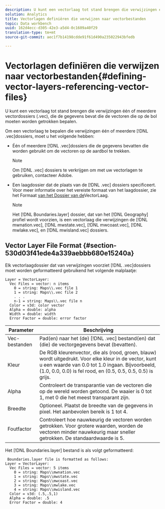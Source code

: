 ```yaml
---
description: U kunt een vectorlaag tot stand brengen die verwijzingen één of meerdere vectordossiers (.vec), die de gegevens bevat die de vectoren die op de bol moeten worden getrokken bepalen.
solution: Analytics
title: Vectorlagen definiëren die verwijzen naar vectorbestanden
topic: Data workbench
uuid: 162d4ecc-d305-42e3-a5d4-0c1609a40f29
translation-type: tm+mt
source-git-commit: aec1f7b14198cdde91f61d490a235022943bfedb

---
```



# Vectorlagen definiëren die verwijzen naar vectorbestanden{#defining-vector-layers-referencing-vector-files}

U kunt een vectorlaag tot stand brengen die verwijzingen één of meerdere vectordossiers (.vec), die de gegevens bevat die de vectoren die op de bol moeten worden getrokken bepalen.

Om een vectorlaag te bepalen die verwijzingen één of meerdere [!DNL .vec]dossiers, moet u het volgende hebben:

* Één of meerdere [!DNL .vec]dossiers die de gegevens bevatten die worden gebruikt om de vectoren op de aardbol te trekken.

   >[!NOTE]
   >
   >Om [!DNL .vec] dossiers te verkrijgen om met uw vectorlagen te gebruiken, contacteer Adobe.

* Een laagdossier dat de plaats van de [!DNL .vec] dossiers specificeert. Voor meer informatie over het vereiste formaat van het laagdossier, zie het Formaat [van het Dossier van de](../../../../home/c-geo-oview/c-wk-img-lyrs/c-wk-vctr-lyrs/c-def-vctr-files.md#section-530d03f41ede4a339aebbb680e15240a)VectorLaag.

   >[!NOTE]
   >
   >Het [!DNL Boundaries.layer] dossier, dat van het [!DNL Geography] profiel wordt voorzien, is een vectorlaag die verwijzingen de [!DNL mwnation.vec], [!DNL mwstate.vec], [!DNL mwcoast.vec], [!DNL mwlake.vec], en [!DNL mwisland.vec] dossiers.

## Vector Layer File Format {#section-530d03f41ede4a339aebbb680e15240a}

Elk vectorlaagdossier dat van verwijzingen voorziet [!DNL .vec]dossiers moet worden geformatteerd gebruikend het volgende malplaatje:

```
Layer = VectorLayer:
  Vec Files = vector: n items
    0 = string: Maps\\.vec file 1
    1 = string: Maps\\.vec file 2
    . . .
    n-1 = string: Maps\\.vec file n
  Color = v3d: color vector
  Alpha = double: alpha
  Width = double: width
  Error Factor = double: error factor
```

| Parameter | Beschrijving |
|---|---|
| Vec-bestanden | Pad(en) naar het (de) [!DNL .vec] bestand(en) dat (die) de vectorgegevens bevat (bevatten). |
| Kleur | De RGB kleurenvector, die als (rood, groen, blauw) wordt uitgedrukt. Voor elke kleur in de vector, kunt u een waarde van 0.0 tot 1.0 ingaan. Bijvoorbeeld, (1.0, 0.0, 0.0) is fel rood, en (0.5, 0.5, 0.5, 0.5) is grijs. |
| Alpha | Controleert de transparantie van de vectoren die op de wereld worden getoond. De waaier is 0 tot 1, met 0 die het meest transparant zijn. |
| Breedte | Optioneel. Plaatst de breedte van de gegevens in pixel. Het aanbevolen bereik is 1 tot 4. |
| Foutfactor | Controleert hoe nauwkeurig de vectoren worden getrokken. Voor grotere waarden, worden de vectoren minder nauwkeurig maar sneller getrokken. De standaardwaarde is 5. |

Het [!DNL Boundaries.layer] bestand is als volgt geformatteerd:

```
 Boundaries.layer file is formatted as follows:
Layer = VectorLayer:
  Vec Files = vector: 5 items
    0 = string: Maps\\mwnation.vec
    1 = string: Maps\\mwstate.vec
    2 = string: Maps\\mwcoast.vec
    3 = string: Maps\\mwlake.vec
    4 = string: Maps\\mwisland.vec
  Color = v3d: (.5,.5,1)
  Alpha = double: .5
  Error Factor = double: 4
```


